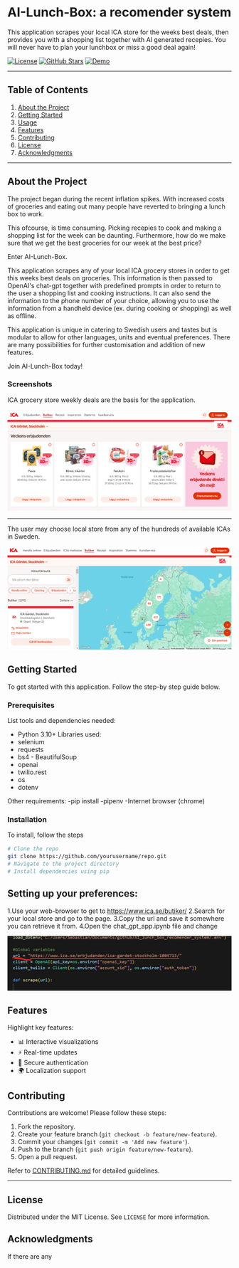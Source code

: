 
# AI-Lunch-Box: a recomender system

This application scrapes your local ICA store for the weeks best deals, then provides you with a shopping list together with AI generated recepies. You will never have to plan your lunchbox or miss a good deal again!

[![License](https://img.shields.io/badge/license-MIT-blue.svg)](LICENSE)
[![GitHub Stars](https://img.shields.io/github/stars/cajjster/lunch_box_planner.svg)](https://github.com/cajjster/lunch_box_planner/stargazers)
[![Demo](https://img.shields.io/badge/demo-live-brightgreen)](https://your-live-demo-link.com)

---

## Table of Contents

1. [About the Project](#about-the-project)
2. [Getting Started](#getting-started)
3. [Usage](#usage)
4. [Features](#features)
5. [Contributing](#contributing)
6. [License](#license)
7. [Acknowledgments](#acknowledgments)

---

## About the Project

The project began during the recent inflation spikes. With increased costs of groceries and eating out many people have reverted to bringing a lunch box to work. 

This ofcourse, is time consuming. Picking recepies to cook and making a shopping list for the week can be daunting. Furthermore, how do we make sure that we get the best groceries for our week at the best price?

Enter AI-Lunch-Box. 

This application scrapes any of your local ICA grocery stores in order to get this weeks best deals on groceries. 
This information is then passed to OpenAI's chat-gpt together with predefined prompts in order to return to the user a shopping list and cooking instructions. It can also send the information to the phone number of your choice, allowing you to use the information from a handheld device (ex. during cooking or shopping) as well as offline.

This application is unique in catering to Swedish users and tastes but is modular to allow for other languages, units and eventual preferences. There are many possibilities for further customisation and addition of new features.

Join AI-Lunch-Box today!


### Screenshots

ICA grocery store weekly deals are the basis for the application.  

![Screenshot of the project](pic.png)


---
The user may choose local store from any of the hundreds of available ICAs in Sweden. 

![Screenshot of the project](ica2.png)


## Getting Started

To get started with this application. Follow the step-by step guide below. 

### Prerequisites

List tools and dependencies needed:
- Python 3.10+
Libraries used:
- selenium
- requests
- bs4 - BeautifulSoup
- openai
- twilio.rest
- os
- dotenv

Other requirements:
-pip install
-pipenv
-Internet browser (chrome)



### Installation

To install, follow the steps

```bash
# Clone the repo
git clone https://github.com/yourusername/repo.git
# Navigate to the project directory
# Install dependencies using pip
```

## Setting up your preferences:
1.Use your web-browser to get to https://www.ica.se/butiker/
2.Search for your local store and go to the page.
3.Copy the url and save it somewhere you can retrieve it from. 
4.Open the chat_gpt_app.ipynb file and change 

![Screenshot of the project](ica3.png)



## Features

Highlight key features:

- 📊 Interactive visualizations
- ⚡ Real-time updates
- 🔐 Secure authentication
- 🌍 Localization support

## Contributing

Contributions are welcome! Please follow these steps:

1. Fork the repository.
2. Create your feature branch (`git checkout -b feature/new-feature`).
3. Commit your changes (`git commit -m 'Add new feature'`).
4. Push to the branch (`git push origin feature/new-feature`).
5. Open a pull request.

Refer to [CONTRIBUTING.md](CONTRIBUTING.md) for detailed guidelines.

---

## License

Distributed under the MIT License. See `LICENSE` for more information.

## Acknowledgments

If there are any
